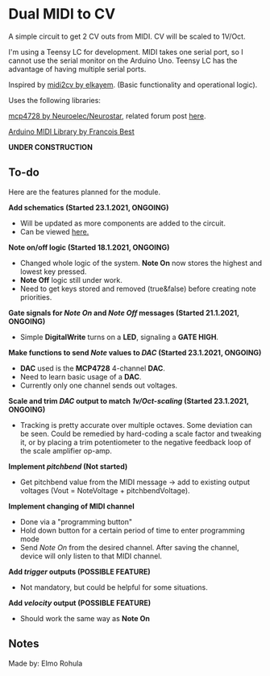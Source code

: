# Dual MIDI to CV

A simple circuit to get 2 CV outs from MIDI. CV will be scaled to 1V/Oct.

I'm using a Teensy LC for development. MIDI takes one serial port, so I cannot use the serial monitor on the Arduino Uno. Teensy LC has the advantage of having multiple serial ports.

Inspired by [midi2cv by elkayem](https://github.com/elkayem/midi2cv). (Basic functionality and operational logic).

Uses the following libraries:

[mcp4728 by Neuroelec/Neurostar](https://code.google.com/archive/p/neuroelec/downloads), related forum post [here](https://forum.arduino.cc/index.php?topic=51842.0).

[Arduino MIDI Library by Francois Best](https://github.com/FortySevenEffects/arduino_midi_library)

**UNDER CONSTRUCTION**

## To-do

Here are the features planned for the module.

**Add schematics (Started 23.1.2021, ONGOING)**

  * Will be updated as more components are added to the circuit.
  * Can be viewed [here.](./schematics/schematics.pdf)

**Note on/off logic (Started 18.1.2021, ONGOING)** 

  * Changed whole logic of the system. **Note On** now stores the highest and lowest key pressed.
  * **Note Off** logic still under work.
  * Need to get keys stored and removed (true&false) before creating note priorities.

**Gate signals for _Note On_ and _Note Off_ messages (Started 21.1.2021, ONGOING)**

  * Simple **DigitalWrite** turns on a **LED**, signaling a **GATE HIGH**.

**Make functions to send _Note_ values to _DAC_ (Started 23.1.2021, ONGOING)** 
  
  * **DAC** used is the **MCP4728** 4-channel **DAC**.
  * Need to learn basic usage of a **DAC**.
  * Currently only one channel sends out voltages.

**Scale and trim _DAC_ output to match _1v/Oct-scaling_ (Started 23.1.2021, ONGOING)**

  * Tracking is pretty accurate over multiple octaves. Some deviation can be seen. Could be remedied by hard-coding a scale factor and tweaking it, or by placing a trim potentiometer to the negative feedback loop of the scale amplifier op-amp.

**Implement _pitchbend_ (Not started)**

  * Get pitchbend value from the MIDI message -> add to existing output voltages (Vout = NoteVoltage + pitchbendVoltage).

**Implement changing of MIDI channel**

  * Done via a "programming button"
  * Hold down button for a certain period of time to enter programming mode
  * Send _Note On_ from the desired channel. After saving the channel, device will only listen to that MIDI channel.

**Add _trigger_ outputs (POSSIBLE FEATURE)**

  * Not mandatory, but could be helpful for some situations.

**Add _velocity_ output (POSSIBLE FEATURE)**

  * Should work the same way as **Note On**

## Notes

Made by: Elmo Rohula